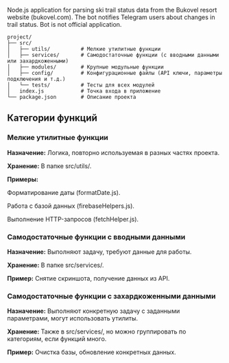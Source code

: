 Node.js application for parsing ski trail status data from the Bukovel resort website (bukovel.com). The bot notifies Telegram users about changes in trail status. Bot is not official application.

```
project/
├── src/
│   ├── utils/          # Мелкие утилитные функции
│   ├── services/       # Самодостаточные функции (с вводными данными или захардкоженными)
│   ├── modules/        # Крупные модульные функции
│   ├── config/         # Конфигурационные файлы (API ключи, параметры подключения и т.д.)
│   └── tests/          # Тесты для всех модулей        
│   index.js            # Точка входа в приложение
└── package.json        # Описание проекта
```

## Категории функций

### Мелкие утилитные функции

**Назначение:** Логика, повторно используемая в разных частях проекта.

**Хранение:** В папке src/utils/.

**Примеры:**

Форматирование даты (formatDate.js).

Работа с базой данных (firebaseHelpers.js).

Выполнение HTTP-запросов (fetchHelper.js).

### Самодостаточные функции с вводными данными

**Назначение:** Выполняют задачу, требуют данные для работы.

**Хранение:** В папке src/services/.

**Пример:** Снятие скриншота, получение данных из API.

### Самодостаточные функции с захардкоженными данными

**Назначение:** Выполняют конкретную задачу с заданными параметрами, могут использовать утилиты.

**Хранение:** Также в src/services/, но можно группировать по категориям, если функций много.

**Пример:** Очистка базы, обновление конкретных данных.

